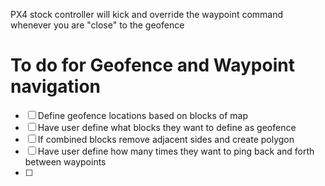 PX4 stock controller will kick and override the waypoint command whenever you are "close" to the geofence


# To do for Geofence and Waypoint navigation
- [ ] Define geofence locations based on blocks of map 
- [ ] Have user define what blocks they want to define as geofence
- [ ] If combined blocks remove adjacent sides and create polygon 
- [ ] Have user define how many times they want to ping back and forth between waypoints 
- [ ] 